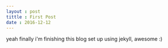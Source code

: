 ```yaml
---
layout : post
tittle : First Post
date : 2016-12-12
---
```


yeah finally i'm finishing this blog set up using jekyll, awesome :)
